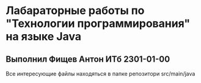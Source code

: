 # Лабараторные работы по "Технологии программирования" на языке Java
## Выполнил Фищев Антон ИТб 2301-01-00

Все интересующие файлы находяться в папке репозитори src/main/java
